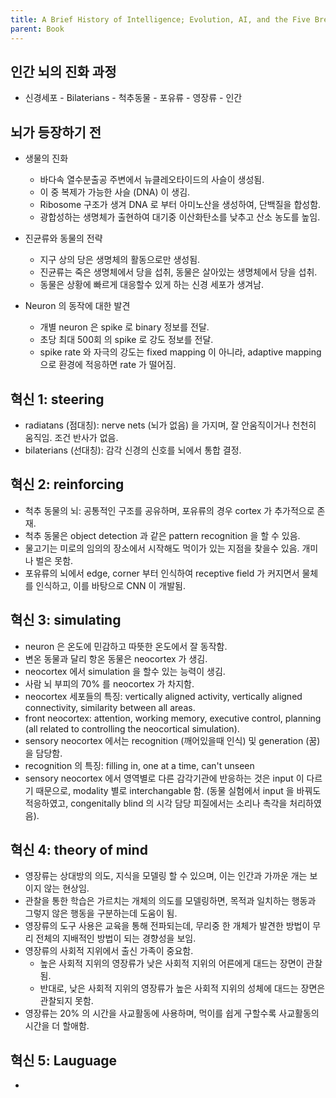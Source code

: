 ```yaml
---
title: A Brief History of Intelligence; Evolution, AI, and the Five Breakthroughs That Made Our Brains
parent: Book
---
```

## 인간 뇌의 진화 과정
- 신경세포 - Bilaterians - 척추동물 - 포유류 - 영장류 - 인간

## 뇌가 등장하기 전
- 생물의 진화
   - 바다속 열수분출공 주변에서 뉴클레오타이드의 사슬이 생성됨.
   - 이 중 복제가 가능한 사슬 (DNA) 이 생김.
   - Ribosome 구조가 생겨 DNA 로 부터 아미노산을 생성하여, 단백질을 합성함.
   - 광합성하는 생명체가 출현하여 대기중 이산화탄소를 낮추고 산소 농도를 높임.

- 진균류와 동물의 전략
   - 지구 상의 당은 생명체의 활동으로만 생성됨.
   - 진균류는 죽은 생명체에서 당을 섭취, 동물은 살아있는 생명체에서 당을 섭취.
   - 동물은 상황에 빠르게 대응할수 있게 하는 신경 세포가 생겨남.

- Neuron 의 동작에 대한 발견
   - 개별 neuron 은 spike 로 binary 정보를 전달.
   - 초당 최대 500회 의 spike 로 강도 정보를 전달.
   - spike rate 와 자극의 강도는 fixed mapping 이 아니라, adaptive mapping 으로 환경에 적응하면 rate 가 떨어짐.

## 혁신 1: steering
- radiatans (점대칭): nerve nets (뇌가 없음) 을 가지며, 잘 안움직이거나 천천히 움직임. 조건 반사가 없음.
- bilaterians (선대칭): 감각 신경의 신호를 뇌에서 통합 결정.

## 혁신 2: reinforcing
- 척추 동물의 뇌: 공통적인 구조를 공유하며, 포유류의 경우 cortex 가 추가적으로 존재.
- 척추 동물은 object detection 과 같은 pattern recognition 을 할 수 있음.
- 물고기는 미로의 임의의 장소에서 시작해도 먹이가 있는 지점을 찾을수 있음. 개미나 벌은 못함.
- 포유류의 뇌에서 edge, corner 부터 인식하여 receptive field 가 커지면서 물체를 인식하고, 이를 바탕으로 CNN 이 개발됨.

## 혁신 3: simulating
- neuron 은 온도에 민감하고 따뜻한 온도에서 잘 동작함.
- 변온 동물과 달리 항온 동물은 neocortex 가 생김.
- neocortex 에서 simulation 을 할수 있는 능력이 생김.
- 사람 뇌 부피의 70% 를 neocortex 가 차지함.
- neocortex 세포들의 특징: vertically aligned activity, vertically aligned connectivity, similarity between all areas.
- front neocortex: attention, working memory, executive control, planning (all related to controlling the neocortical simulation).
- sensory neocortex 에서는 recognition (깨어있을때 인식) 및 generation (꿈) 을 담당함.
- recognition 의 특징: filling in, one at a time, can't unseen
- sensory neocortex 에서 영역별로 다른 감각기관에 반응하는 것은 input 이 다르기 때문으로, modality 별로 interchangable 함. (동물 실험에서 input 을 바꿔도 적응하였고, congenitally blind 의 시각 담당 피질에서는 소리나 촉각을 처리하였음).


## 혁신 4: theory of mind
- 영장류는 상대방의 의도, 지식을 모델링 할 수 있으며, 이는 인간과 가까운 개는 보이지 않는 현상임.
- 관찰을 통한 학습은 가르치는 개체의 의도를 모델링하면, 목적과 일치하는 행동과 그렇지 않은 행동을 구분하는데 도움이 됨.
- 영장류의 도구 사용은 교육을 통해 전파되는데, 무리중 한 개체가 발견한 방법이 무리 전체의 지배적인 방법이 되는 경향성을 보임.
- 영장류의 사회적 지위에서 출신 가족이 중요함.
    - 높은 사회적 지위의 영장류가 낮은 사회적 지위의 어른에게 대드는 장면이 관찰됨.
    - 반대로, 낮은 사회적 지위의 영장류가 높은 사회적 지위의 성체에 대드는 장면은 관찰되지 못함.
- 영장류는 20% 의 시간을 사교활동에 사용하며, 먹이를 쉽게 구할수록 사교활동의 시간을 더 할애함.


## 혁신 5: Lauguage
- 
